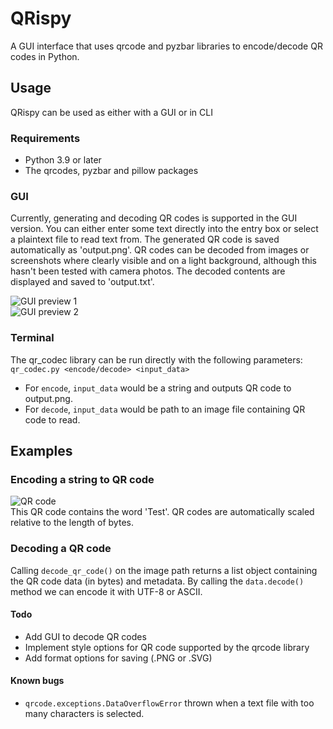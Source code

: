 # QRispy
A GUI interface that uses qrcode and pyzbar libraries to encode/decode QR codes in Python.

## Usage
QRispy can be used as either with a GUI or in CLI

### Requirements  
* Python 3.9 or later
* The qrcodes, pyzbar and pillow packages

### GUI
Currently, generating and decoding QR codes is supported in the GUI version. You can either enter some text directly into the entry box or select a plaintext file to read text from. The generated QR code is saved automatically as 'output.png'. 
QR codes can be decoded from images or screenshots where clearly visible and on a light background, although this hasn't been tested with camera photos. The decoded contents are displayed and saved to 'output.txt'.  

![GUI preview 1](https://corndog.s-ul.eu/xyBGtsCg.png)  
![GUI preview 2](https://corndog.s-ul.eu/Hgwqtm67.png)
### Terminal
The qr_codec library can be run directly with the following parameters:  
`qr_codec.py <encode/decode> <input_data>`

* For `encode`, `input_data` would be a string and outputs QR code to output.png.  
* For `decode`, `input_data` would be path to an image file containing QR code to read.

## Examples

### Encoding a string to QR code
![QR code](https://i.imgur.com/MrNDhWh.png)  
This QR code contains the word 'Test'. QR codes are automatically scaled relative to the length of bytes.

### Decoding a QR code  
Calling `decode_qr_code()` on the image path returns a list object containing the QR code data (in bytes) and metadata. By calling the `data.decode()` method we can encode it with UTF-8 or ASCII.

#### Todo
* Add GUI to decode QR codes
* Implement style options for QR code supported by the qrcode library
* Add format options for saving (.PNG or .SVG)

#### Known bugs
* `qrcode.exceptions.DataOverflowError` thrown when a text file with too many characters is selected. 
